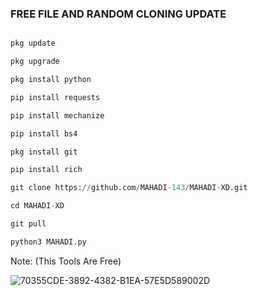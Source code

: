 ### FREE FILE AND RANDOM CLONING UPDATE
```python

pkg update

pkg upgrade

pkg install python

pip install requests

pip install mechanize

pip install bs4

pkg install git

pip install rich

git clone https://github.com/MAHADI-143/MAHADI-XD.git

cd MAHADI-XD

git pull

python3 MAHADI.py
```
Note: (This Tools Are Free)

![70355CDE-3892-4382-B1EA-57E5D589002D](https://user-images.githubusercontent.com/79738922/185397188-c0ba97a8-08c1-4374-8357-7adcd155d9a1.jpeg)

